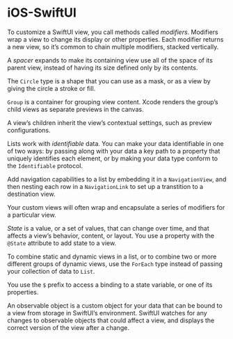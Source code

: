 # iOS-SwiftUI

To customize a SwiftUI view, you call methods called *modifiers*. Modifiers wrap a view to change its display or other properties. Each modifier returns a new view, so it’s common to chain multiple modifiers, stacked vertically.

A *spacer* expands to make its containing view use all of the space of its parent view, instead of having its size defined only by its contents.

The `Circle` type is a shape that you can use as a mask, or as a view by giving the circle a stroke or fill.

`Group` is a container for grouping view content. Xcode renders the group’s child views as separate previews in the canvas.

A view’s children inherit the view’s contextual settings, such as preview configurations.

Lists work with *identifiable* data. You can make your data identifiable in one of two ways: by passing along with your data a key path to a property that uniquely identifies each element, or by making your data type conform to the `Identifiable` protocol.

Add navigation capabilities to a list by embedding it in a `NavigationView`, and then nesting each row in a `NavigationLink` to set up a transtition to a destination view.

Your custom views will often wrap and encapsulate a series of modifiers for a particular view.

*State* is a value, or a set of values, that can change over time, and that affects a view’s behavior, content, or layout. You use a property with the `@State` attribute to add state to a view.

To combine static and dynamic views in a list, or to combine two or more different groups of dynamic views, use the `ForEach` type instead of passing your collection of data to `List`.

You use the `$` prefix to access a binding to a state variable, or one of its properties.

An observable object is a custom object for your data that can be bound to a view from storage in SwiftUI’s environment. SwiftUI watches for any changes to observable objects that could affect a view, and displays the correct version of the view after a change.


